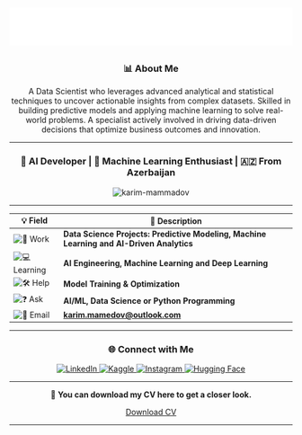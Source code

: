 <div align="center">

<h1 align="center"><img src="./bannerr.svg" alt="Hi , I'm Karim" /></h1>


<h3 align="center">📊 About Me</h3>

<p align="center">
A Data Scientist who leverages advanced analytical and statistical techniques to uncover actionable insights from complex datasets. Skilled in building predictive models and applying machine learning to solve real-world problems. A specialist actively involved in driving data-driven decisions that optimize business outcomes and innovation.
</p>

---

<h3 align="center">🚀 AI Developer | 🧠 Machine Learning Enthusiast | 🇦🇿 From Azerbaijan</h3>

<p align="center">
  <img src="https://komarev.com/ghpvc/?username=karim-mammadov&label=Profile%20Views&color=0e75b6&style=flat" alt="karim-mammadov" />
</p>

---

| 💡 Field | 💬 Description |
| -------- | --------------- |
| ![🔧 Work](https://img.shields.io/badge/-Work-00bcd4?style=for-the-badge&logo=github) | **Data Science Projects: Predictive Modeling, Machine Learning and AI-Driven Analytics** |
| ![💻 Learning](https://img.shields.io/badge/-Learning-673ab7?style=for-the-badge&logo=python&logoColor=white) | **AI Engineering, Machine Learning and Deep Learning** |
| ![🛠 Help](https://img.shields.io/badge/-Help-f44336?style=for-the-badge&logo=opsgenie&logoColor=white) | **Model Training & Optimization** |
| ![❓ Ask](https://img.shields.io/badge/-Ask-4caf50?style=for-the-badge&logo=stackoverflow&logoColor=white) | **AI/ML, Data Science or Python Programming** |
| ![📧 Email](https://img.shields.io/badge/-Email-607d8b?style=for-the-badge&logo=gmail&logoColor=white) | **[karim.mamedov@outlook.com](mailto:karim.mamedov@outlook.com)** |


---

### 🌐 Connect with Me
<p align="center">
  <a href="https://www.linkedin.com/in/karim-mamedov/" target="_blank">
    <img src="https://cdn-icons-png.flaticon.com/24/174/174857.png" alt="LinkedIn" width="30" height="30" />
  </a>
  <a href="https://www.kaggle.com/karimmammadov1" target="_blank">
    <img src="https://cdn.jsdelivr.net/gh/devicons/devicon/icons/kaggle/kaggle-original.svg" alt="Kaggle" width="30" height="30" />
  </a>
  <a href="https://www.instagram.com/mamedoov.k/" target="_blank">
    <img src="https://cdn-icons-png.flaticon.com/24/174/174855.png" alt="Instagram" width="30" height="30" />
  </a>
  <a href="https://huggingface.co/mammadovkarimN1" target="_blank">
  <img src="https://commons.wikimedia.org/wiki/Special:Redirect/file/Hf-logo-with-title.svg" alt="Hugging Face" width="30" height="30" />
</a>

</p>

---


📄 **You can download my CV here to get a closer look.** 

[Download CV](https://raw.githubusercontent.com/karim-mammadov/karim-mammadov/main/cv-karim-mammadov.pdf.pdf)


---


</div>
